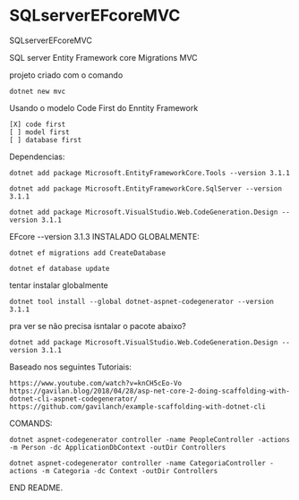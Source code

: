 # SQLserverEFcoreMVC
SQLserverEFcoreMVC

SQL server Entity Framework core Migrations MVC

projeto criado com o comando

    dotnet new mvc

Usando o modelo Code First do Enntity Framework

    [X] code first
    [ ] model first
    [ ] database first


Dependencias:

    dotnet add package Microsoft.EntityFrameworkCore.Tools --version 3.1.1

    dotnet add package Microsoft.EntityFrameworkCore.SqlServer --version 3.1.1

    dotnet add package Microsoft.VisualStudio.Web.CodeGeneration.Design --version 3.1.1


EFcore --version 3.1.3 INSTALADO GLOBALMENTE:

    dotnet ef migrations add CreateDatabase

    dotnet ef database update



tentar instalar globalmente

    dotnet tool install --global dotnet-aspnet-codegenerator --version 3.1.1

pra ver se não precisa isntalar o pacote abaixo?

    dotnet add package Microsoft.VisualStudio.Web.CodeGeneration.Design --version 3.1.1


Baseado nos seguintes Tutoriais:

    https://www.youtube.com/watch?v=knCH5cEo-Vo
    https://gavilan.blog/2018/04/28/asp-net-core-2-doing-scaffolding-with-dotnet-cli-aspnet-codegenerator/
    https://github.com/gavilanch/example-scaffolding-with-dotnet-cli


COMANDS:

    dotnet aspnet-codegenerator controller -name PeopleController -actions -m Person -dc ApplicationDbContext -outDir Controllers

    dotnet aspnet-codegenerator controller -name CategoriaController -actions -m Categoria -dc Context -outDir Controllers


END README.